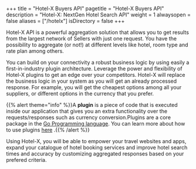 +++
title = "Hotel-X Buyers API"
pagetitle = "Hotel-X Buyers API"
description = "Hotel-X: NextGen Hotel Search API"
weight = 1
alwaysopen = false
aliases = ["/hotelx"]
isDirectory = false
+++

Hotel-X API is a powerful aggregation solution that allows you to get results from the largest network of Sellers with just one request. You have the possibility to aggregate (or not!) at different levels like hotel, room type and rate plan among others. 

You can build on your connectivity a robust business logic by using easily a first-in-industry plugin architecture. Leverage the power and flexibility of Hotel-X plugins to get an edge over your competitors. Hotel-X will replace the business logic in your system as you will get an already processed response. For example, you will get the cheapest options among all your suppliers, or different options in the currency that you prefer.  

{{% alert theme="info" %}}A **plugin** is a piece of code that is executed inside our application that gives you an extra functionality over the requests/responses such as currency conversion.Plugins are a core package in the [Go Programming language](https://golang.org/). You can learn more about how to use plugins [here](https://golang.org/pkg/plugin/) .{{% /alert %}}

Using Hotel-X, you will be able to empower your travel websites and apps, expand your catalogue of hotel booking services and improve hotel search times and accuracy by customizing aggregated responses based on your prefered criteria.

